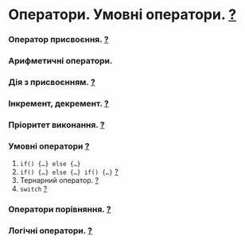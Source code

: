 # Оператори. Умовні оператори. [?](https://learn.javascript.ru/operators)
### Оператор присвоєння. [?](https://learn.javascript.ru/operators#присваивание)
### Арифметичні оператори.
### Дія з присвоєнням. [?](https://learn.javascript.ru/operators#сокращённая-арифметика-с-присваиванием)
### Інкремент, декремент. [?](https://learn.javascript.ru/operators#инкремент-декремент)
### Пріоритет виконання. [?](https://learn.javascript.ru/operators#приоритет)
### Умовні оператори [?](https://learn.javascript.ru/ifelse)
1. `if() {…} else {…}`
1. `if() {…} else {…} if() {…}` [?](https://learn.javascript.ru/ifelse#несколько-условий-else-if)
1. Тернарний оператор. [?](https://learn.javascript.ru/ifelse#оператор-вопросительный-знак)
1. `switch` [?](https://learn.javascript.ru/switch)

### Оператори порівняння. [?](https://learn.javascript.ru/comparison)
### Логічні оператори. [?](https://learn.javascript.ru/logical-ops)